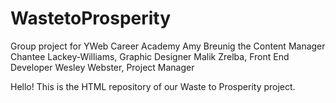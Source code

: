 # WastetoProsperity
Group project for YWeb Career Academy
 Amy Breunig the Content Manager
 Chantee Lackey-Williams, Graphic Designer
 Malik Zrelba, Front End Developer
 Wesley Webster, Project Manager
 
 
Hello! This is the HTML repository of our Waste to Prosperity project.
